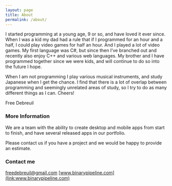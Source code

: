```yaml
---
layout: page
title: About
permalink: /about/
---
```


I started programming at a young age, 9 or so, and have loved it ever since. When I was a kid my dad had a rule that if I programmed for an hour and a half, I could play video games for half an hour. And I played a lot of video games. My first language was C#, but since then I’ve branched out and recently also enjoy C++ and various web languages. My brother and I have programmed together since we were kids, and will continue to do so into the future I hope. 

When I am not programming I play various musical instruments, and study Japanese when I get the chance. I find that there is a lot of overlap between programming and seemingly unrelated areas of study, so I try to do as many different things as I can. Cheers!

Free Debreuil

### More Information

We are a team with the ability to create desktop and mobile apps from start to finish, and have several released apps in our portfolio.

Please contact us if you have a project and we would be happy to provide an estimate.

### Contact me

[freedebreuil@gmail.com](mailto:freedebreuil@gmail.com)
[www.binarypipeline.com](link:www.binarypipeline.com)
